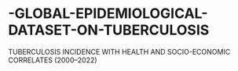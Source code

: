 # -GLOBAL-EPIDEMIOLOGICAL-DATASET-ON-TUBERCULOSIS
TUBERCULOSIS INCIDENCE WITH HEALTH AND SOCIO-ECONOMIC CORRELATES (2000–2022)
